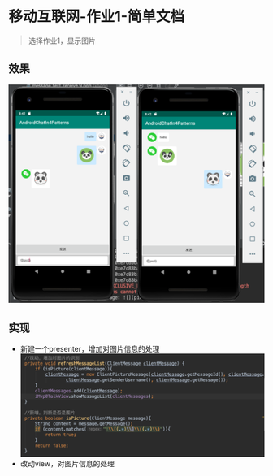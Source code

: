 # 移动互联网-作业1-简单文档

>  选择作业1，显示图片

## 效果

![image-20190616204300989](image-20190616204300989.png)

## 实现

- 新建一个presenter，增加对图片信息的处理
	![image-20190616204512002](image-20190616204512002.png)
- 改动view，对图片信息的处理